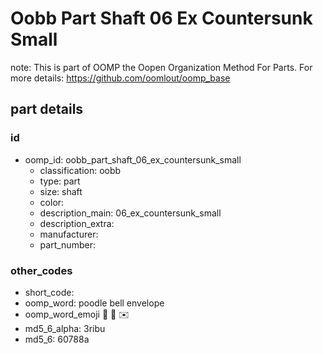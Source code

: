 # Oobb Part Shaft 06 Ex Countersunk Small  

note: This is part of OOMP the Oopen Organization Method For Parts. For more details: https://github.com/oomlout/oomp_base

##  part details





### id
* oomp_id: oobb_part_shaft_06_ex_countersunk_small
  * classification: oobb
  * type: part
  * size: shaft
  * color: 
  * description_main: 06_ex_countersunk_small
  * description_extra: 
  * manufacturer: 
  * part_number: 

### other_codes
* short_code: 
* oomp_word: poodle bell envelope
* oomp_word_emoji :poodle: :bell: :envelope:
* md5_6_alpha: 3ribu
* md5_6: 60788a